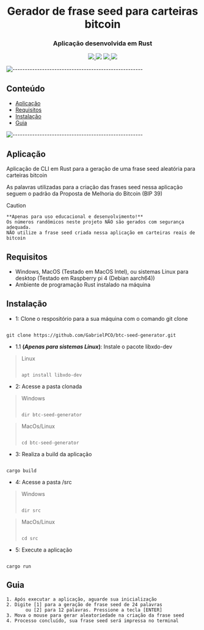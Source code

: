 <h1 align="center">Gerador de frase seed para carteiras bitcoin</h1>

<h3 align="center"> Aplicação desenvolvida em Rust </h3>

</p>
<p align="center">
  <a href="./LICENSE">
    <img src="https://img.shields.io/github/license/GabrielPCO/btc-seed-generator?color=blue">
  </a>
  <img src="https://img.shields.io/badge/contributions-welcome-orange">
  <a href="https://github.com/GabrielPCO/btc-seed-generator/stargazers">
    <img src="https://img.shields.io/github/stars/GabrielPCO/btc-seed-generator">
  </a>
  <a href="https://github.com/GabrielPCO/btc-seed-generator/network">
    <img src="https://img.shields.io/github/forks/GabrielPCO/btc-seed-generator">
  </a>
</p>

![-----------------------------------------------------](https://raw.githubusercontent.com/andreasbm/readme/master/assets/lines/rainbow.png)

## Conteúdo
- [Aplicação](#aplica%C3%A7%C3%A3o)
- [Requisitos](#requisitos)
- [Instalação](#instala%C3%A7%C3%A3o)
- [Guia](#guia)

![-----------------------------------------------------](https://raw.githubusercontent.com/andreasbm/readme/master/assets/lines/rainbow.png)

## Aplicação
Aplicação de CLI em Rust para a geração de uma frase seed aleatória para carteiras bitcoin 

As palavras utilizadas para a criação das frases seed nessa aplicação seguem o padrão da Proposta de Melhoria do Bitcoin (BIP 39)

> [!CAUTION]
> ```
> **Apenas para uso educacional e desenvolvimento!**
> Os números randômicos neste projeto NÃO são gerados com segurança adequada.
> NÃO utilize a frase seed criada nessa aplicação em carteiras reais de bitcoin
> ```

## Requisitos
- Windows, MacOS (Testado em MacOS Intel), ou sistemas Linux para desktop (Testado em Raspberry pi 4 (Debian aarch64))
- Ambiente de programação Rust instalado na máquina

## Instalação
- 1: Clone o respositório para a sua máquina com o comando git clone
```

git clone https://github.com/GabrielPCO/btc-seed-generator.git

```

- 1.1 **(*Apenas para sistemas Linux*)**: Instale o pacote libxdo-dev

> Linux
>```
>
>apt install libxdo-dev
>
>```

- 2: Acesse a pasta clonada

> Windows
>```
>
>dir btc-seed-generator
>
>```

> MacOs/Linux
>```
>
>cd btc-seed-generator
>
>```

- 3: Realiza a build da aplicação
```

cargo build

```

- 4: Acesse a pasta /src

> Windows
>```
>
>dir src
>
>```

> MacOs/Linux
>```
>
>cd src
>
>```

- 5: Execute a aplicação
```

cargo run

```

## Guia
```
1. Após executar a aplicação, aguarde sua inicialização
2. Digite [1] para a geração de frase seed de 24 palavras
       ou [2] para 12 palavras. Pressione a tecla [ENTER]
3. Mova o mouse para gerar aleatoriedade na criação da frase seed
4. Processo concluído, sua frase seed será impressa no terminal

```
